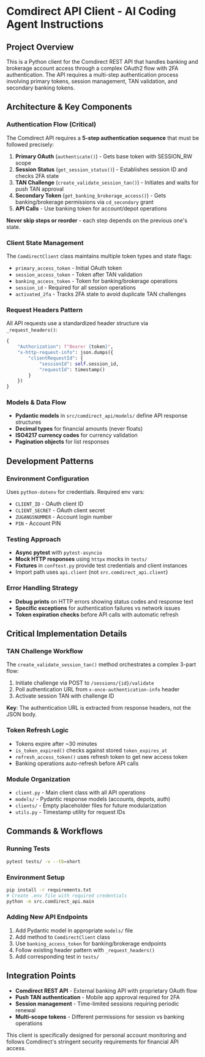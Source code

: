 # Comdirect API Client - AI Coding Agent Instructions

## Project Overview
This is a Python client for the Comdirect REST API that handles banking and brokerage account access through a complex OAuth2 flow with 2FA authentication. The API requires a multi-step authentication process involving primary tokens, session management, TAN validation, and secondary banking tokens.

## Architecture & Key Components

### Authentication Flow (Critical)
The Comdirect API requires a **5-step authentication sequence** that must be followed precisely:

1. **Primary OAuth** (`authenticate()`) - Gets base token with SESSION_RW scope
2. **Session Status** (`get_session_status()`) - Establishes session ID and checks 2FA state  
3. **TAN Challenge** (`create_validate_session_tan()`) - Initiates and waits for push TAN approval
4. **Secondary Token** (`get_banking_brokerage_access()`) - Gets banking/brokerage permissions via `cd_secondary` grant
5. **API Calls** - Use banking token for account/depot operations

**Never skip steps or reorder** - each step depends on the previous one's state.

### Client State Management
The `ComdirectClient` class maintains multiple token types and state flags:
- `primary_access_token` - Initial OAuth token
- `session_access_token` - Token after TAN validation  
- `banking_access_token` - Token for banking/brokerage operations
- `session_id` - Required for all session operations
- `activated_2fa` - Tracks 2FA state to avoid duplicate TAN challenges

### Request Headers Pattern
All API requests use a standardized header structure via `_request_headers()`:
```python
{
    "Authorization": f"Bearer {token}",
    "x-http-request-info": json.dumps({
        "clientRequestId": {
            "sessionId": self.session_id,
            "requestId": timestamp()
        }
    })
}
```

### Models & Data Flow
- **Pydantic models** in `src/comdirect_api/models/` define API response structures
- **Decimal types** for financial amounts (never floats)
- **ISO4217 currency codes** for currency validation
- **Pagination objects** for list responses

## Development Patterns

### Environment Configuration
Uses `python-dotenv` for credentials. Required env vars:
- `CLIENT_ID` - OAuth client ID
- `CLIENT_SECRET` - OAuth client secret  
- `ZUGANGSNUMMER` - Account login number
- `PIN` - Account PIN

### Testing Approach
- **Async pytest** with `pytest-asyncio`
- **Mock HTTP responses** using `httpx` mocks in `tests/`
- **Fixtures** in `conftest.py` provide test credentials and client instances
- Import path uses `api.client` (not `src.comdirect_api.client`)

### Error Handling Strategy
- **Debug prints** on HTTP errors showing status codes and response text
- **Specific exceptions** for authentication failures vs network issues
- **Token expiration checks** before API calls with automatic refresh

## Critical Implementation Details

### TAN Challenge Workflow
The `create_validate_session_tan()` method orchestrates a complex 3-part flow:
1. Initiate challenge via POST to `/sessions/{id}/validate`
2. Poll authentication URL from `x-once-authentication-info` header
3. Activate session TAN with challenge ID

**Key**: The authentication URL is extracted from response headers, not the JSON body.

### Token Refresh Logic
- Tokens expire after ~30 minutes
- `is_token_expired()` checks against stored `token_expires_at` 
- `refresh_access_token()` uses refresh token to get new access token
- Banking operations auto-refresh before API calls

### Module Organization
- `client.py` - Main client class with all API operations
- `models/` - Pydantic response models (accounts, depots, auth)
- `clients/` - Empty placeholder files for future modularization
- `utils.py` - Timestamp utility for request IDs

## Commands & Workflows

### Running Tests
```bash
pytest tests/ -v --tb=short
```

### Environment Setup
```bash
pip install -r requirements.txt
# Create .env file with required credentials
python -m src.comdirect_api.main
```

### Adding New API Endpoints
1. Add Pydantic model in appropriate `models/` file
2. Add method to `ComdirectClient` class
3. Use `banking_access_token` for banking/brokerage endpoints
4. Follow existing header pattern with `_request_headers()`
5. Add corresponding test in `tests/`

## Integration Points
- **Comdirect REST API** - External banking API with proprietary OAuth flow
- **Push TAN authentication** - Mobile app approval required for 2FA
- **Session management** - Time-limited sessions requiring periodic renewal
- **Multi-scope tokens** - Different permissions for session vs banking operations

This client is specifically designed for personal account monitoring and follows Comdirect's stringent security requirements for financial API access.